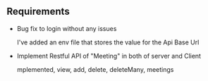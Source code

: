 ## Requirements

- Bug fix to login without any issues
    
    I've added an env file that stores the value for the Api Base Url

- Implement Restful API of "Meeting" in both of server and Client

    mplemented, view, add, delete, deleteMany, meetings 

